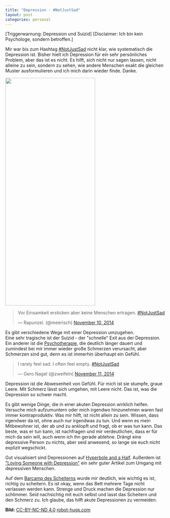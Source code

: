 ```yaml
---
title: "Depression - #NotJustSad"
layout: post
categories: personal
---
```

[Triggerwarnung: Depression und Suizid]
[Disclaimer: Ich bin kein Psychologe, sondern betroffen.]

Mir war bis zum Hashtag <a href="https://twitter.com/hashtag/notjustsad?f=realtime&amp;src=hash">#NotJustSad</a> nicht klar, wie systematisch die Depression ist. Bisher hielt ich Depression für ein sehr persönliches Problem, aber das ist es nicht. Es hilft, sich nicht nur sagen lassen, nicht alleine zu sein, sondern zu sehen, wie andere Menschen exakt die gleichen Muster ausformulieren und ich mich darin wieder finde. Danke. 

<a href="http://www.robot-hugs.com/nest/"><img class="img_right" alt="" src="http://www.robot-hugs.com/comics/2013-05-20-Nest.png" width="283" height="715" /></a>

<blockquote>Vor Einsamkeit ersticken aber keine Menschen ertragen. <a href="https://twitter.com/hashtag/NotJustSad?src=hash">#NotJustSad</a>

— Rapunzel. (@meerisch) <a href="https://twitter.com/meerisch/status/531915201902575616">November 10, 2014</a></blockquote>


Es gibt verschiedene Wege mit einer Depression umzugehen. <br>
Eine sehr tragische ist der Suizid - der "schnelle" Exit aus der Depression. <br>
Ein anderer ist die <a href="§http://www.psychotherapiesuche.de/">Psychotherapie</a>, die deutlich länger dauert und zumindest bei mir immer wieder große Schmerzen verursacht, aber Schmerzen sind gut, denn es ist immerhin überhaupt ein Gefühl.
<blockquote>I rarely feel sad. I often feel empty. <a href="https://twitter.com/hashtag/NotJustSad?src=hash">#NotJustSad</a>

— Gero Nagel (@zweifeln) <a href="https://twitter.com/zweifeln/status/531964558530072577">November 11, 2014</a></blockquote>

Depression ist die Abwesenheit von Gefühl. Für mich ist sie stumpfe, graue Leere. Mit Schmerz lässt sich umgehen, mit Leere nicht. Das ist, was die Depression so schwer macht.

Es gibt wenige Dinge, die in einer akuten Depression wirklich helfen. Versuche mich aufzumuntern oder mich irgendwo hinzunehmen waren fast immer kontraproduktiv. Was mir hilft, ist nicht allein zu sein. Wissen, dass irgendwer da ist, ohne auch nur irgendwas zu tun. Und wenn es mein Mitbewohner ist, der ab und zu anklopft und fragt, ob er was tun kann. Das beste, was er tun kann, ist nachfragen und mir verdeutlichen, dass er für mich da sein will, auch wenn ich ihn gerade ablehne.
Drängt eine depressive Person zu nichts, aber seid anwesend, so lange sie euch nicht explizit wegschickt.

Gut visualisiert sind Depressionen auf <a href="http://hyperboleandahalf.blogspot.de/">Hyperbole and a Half</a>. Außerdem ist <a href="http://www.literallydarling.com/blog/2013/05/29/loving-someone-with-depression/">"Loving Someone with Depression"</a> ein sehr guter Artikel zum Umgang mit depressiven Menschen.

Auf dem <a href="http://odyssey-of-failure.info/">Barcamp des Scheiterns</a> wurde mir deutlich, wie wichtig es ist, richtig zu scheitern. Es ist okay, wenn das Bett mehrere Tage nicht verlassen werden kann. Strenge und Druck machen die Depression nur schlimmer. Seid nachsichtig mit euch selbst und lasst das Scheitern und den Schmerz zu. Ich glaube, das hilft akute Depressionen zu vermeiden.

**Bild:** <a href="http://creativecommons.org/licenses/by-nc-nd/4.0/">CC-BY-NC-ND 4.0</a> [robot-hugs.com](https://robot-hugs.com)
